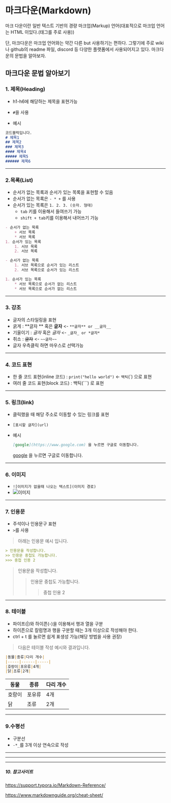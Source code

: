 <h1>마크다운(Markdown)</h1>

마크 다운이란 일반 텍스트 기반의 경량 마크업(Markup) 언어(대표적으로 마크업 언어는 HTML 이있다.(태그를 주로 사용))

단, 마크다운은 마크업 언어와는 약간 다른 but 사용하기는 편하다. 그렇기에 주로 wiki나 github의 readme 파일, discord 등 다양한 플랫폼에서 사용되어지고 있다. 마크다운의 문법을 알아보자. 

## 마크다운 문법 알아보기

### 1. 제목(Heading)

* h1-h6에 해당하는 제목을 표현가능

* `#`을 사용
* 예시

```markdown
코드블럭입니다.
# 제목1
## 제목2
### 제목3
#### 제목4
##### 제목5
###### 제목6
```

---

### 2.목록(List)

* 순서가 없는 목록과 순서가 있는 목록을 표현할 수 있음
* 순서가 없는 목록은 `- * +` 를 사용
* 순서가 있는 목록은 `1. 2. 3. (숫자. 형태)`
  * `tab` 키를 이용해서 들여쓰기 가능 
  * `shift + tab`키를 이용해서 내어쓰기 가능

```markdown
- 순서가 없는 목록
	+ 서브 목록
	* 서브 목록
1. 순서가 있는 목록
	1. 서브 목록
	2. 서브 목록

- 순서가 없는 목록
	1. 서브 목록으로 순서가 있는 리스트
	2. 서브 목록으로 순서가 있는 리스트

1. 순서가 있는 목록
	* 서브 목록으로 순서가 없는 리스트
	* 서브 목록으로 순서가 없는 리스트
```

---

### 3. 강조

* 글자의 스타일링을 표현
* 굵게 : **글자 ** 혹은 __글자__  <- `**글자** or __글자__`
* 기울이기 : _글자_ 혹은 *글자* <- `_글자_ or *글자*`
* 취소 : ~~글자~~ <- `~~글자~~`
* 글자 우측클릭 하면 마우스로 선택가능 

---

### 4. 코드 표현

* 한 줄 코드 표현(inline 코드) : `print("hello world")` <- `백틱`(`) 으로 표현
* 여러 줄 코드 표현(block 코드) : 백틱(```) 로 표현

---

### 5. 링크(link)

* 클릭했을 때 해당 주소로 이동할 수 있는 링크를 표현

* `[표시할 글자](url)`

* 예시

  ```markdown
  [google](https://www.google.com) 을 누르면 구글로 이동합니다.
  ```

  [google](https://www.google.com) 을 누르면 구글로 이동합니다.

---

### 6. 이미지

* `![이미지가 없을때 나오는 텍스트](이미지 경로)`
* ![이미지](https://search.pstatic.net/common/?src=http%3A%2F%2Fblogfiles.naver.net%2FMjAyMTEyMjlfMTI2%2FMDAxNjQwNzg4ODY2ODAx.kc8Uec4pqStxUslK67dhueZygINNB-bifRZoE3fBF8Ag.YeFYyh9hXv9TBs8SjMo0P_Uajes7TPeNbuDYYnii1TMg.JPEG.faithful0%2F66245021747__820C11BB-128C-4A98-8EC2-E1C9EDB16AF2.jpg&type=sc960_832)

---

### 7. 인용문

* 주석이나 인용문구 표현
* `>`를 사용

> 아래는 인용문 예시 입니다.

```markdown
> 인용문을 작성합니다.
>> 인용문 중첩도 가능합니다.
>>> 중첩 인용 2
```

> 인용문을 작성합니다.
> > 인용문 중첩도 가능합니다.
> >
> > > 중첩 인용 2

---

### 8. 테이블

* 파이프(|)와 하이픈(-)을 이용해서 행과 열을 구분
* 하이픈으로 칼럼명과 행을 구분할 때는 3개 이상으로 작성해야 한다.
* ctrl + t 를 눌르면 쉽게 표생성 가능(해당 방법을 사용 권장)

> 다음은 테이블 작성 예시와 결과입니다.

```markdown
|동물|종류|다리 개수|
|-----|------|-----|
|호랑이|포유류|4개|
|닭|조류|2개|
```

| 동물   | 종류   | 다리 개수 |
| ------ | ------ | --------- |
| 호랑이 | 포유류 | 4개       |
| 닭     | 조류   | 2개       |

---

### 9.수평선

* 구분선
* `-*_`를 3개 이상 연속으로 작성

---

***

___

##### 10. 참고사이트

https://support.typora.io/Markdown-Reference/

https://www.markdownguide.org/cheat-sheet/